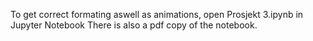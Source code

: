 To get correct formating aswell as animations, open Prosjekt 3.ipynb in Jupyter Notebook
There is also a pdf copy of the notebook.